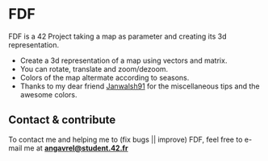 # FDF

FDF is a 42 Project taking a map as parameter and creating its 3d representation.

* Create a 3d representation of a map using vectors and matrix.
* You can rotate, translate and zoom/dezoom.
* Colors of the map altermate according to seasons.
* Thanks to my dear friend <a href="http://www.github.com/Janwalsh91">Janwalsh91</a> for the miscellaneous tips and the awesome colors.

## Contact & contribute
To contact me and helping me to (fix bugs || improve) FDF, feel free to e-mail me at **angavrel@student.42.fr**
